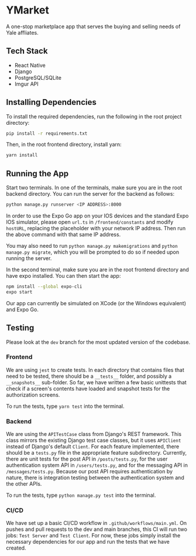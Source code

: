 # YMarket

A one-stop marketplace app that serves the buying and selling needs of Yale affliates.

## Tech Stack

- React Native
- Django
- PostgreSQL/SQLite
- Imgur API

## Installing Dependencies

To install the required dependencies, run the following in the root project directory:

```bash
pip install -r requirements.txt
```

Then, in the root frontend directory, install yarn:

```bash
yarn install
```

## Running the App

Start two terminals. In one of the terminals, make sure you are in the root backend directory. You can run the server for the backend as follows:

```bash
python manage.py runserver <IP ADDRESS>:8000
```

In order to use the Expo Go app on your IOS devices and the standard Expo IOS simulator, please open `url.ts` in `/frontend/constants` and modify `hostURL`, replacing the placeholder with your network IP address. Then run the above command with that same IP address.

You may also need to run `python manage.py makemigrations` and `python manage.py migrate`, which you will be prompted to do so if needed upon running the server.

In the second terminal, make sure you are in the root frontend directory and have expo installed. You can then start the app:

```bash
npm install --global expo-cli
expo start
```

Our app can currently be simulated on XCode (or the Windows equivalent) and Expo Go.

## Testing

Please look at the `dev` branch for the most updated version of the codebase.

### Frontend

We are using `jest` to create tests. In each directory that contains files that need to be tested, there should be a `__tests__` folder, and possibly a `__snapshots__` sub-folder. So far, we have written a few basic unittests that check if a screen's contents have loaded and snapshot tests for the authorization screens.

To run the tests, type `yarn test` into the terminal.

### Backend

We are using the `APITestCase` class from Django's REST framework. This class mirrors the existing Django test case classes, but it uses `APIClient` instead of Django's default `Client`. For each feature implemented, there should be a `tests.py` file in the appropriate feature subdirectory. Currently, there are unit tests for the post API in `/posts/tests.py`, for the user authentication system API in `/users/tests.py`, and for the messaging API in `/messages/tests.py`. Because our post API requires authentication by nature, there is integration testing between the authentication system and the other APIs.

To run the tests, type `python manage.py test` into the terminal.

### CI/CD

We have set up a basic CI/CD workflow in `.github/workflows/main.yml`. On pushes and pull requests to the dev and main branches, this CI will run two jobs: `Test Server` and `Test Client`. For now, these jobs simply install the necessary dependencies for our app and run the tests that we have created.
